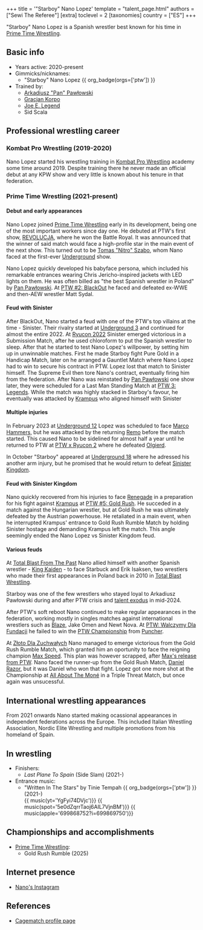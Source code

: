+++
title = '"Starboy" Nano Lopez'
template = "talent_page.html"
authors = ["Sewi The Referee"]
[extra]
toclevel = 2
[taxonomies]
country = ["ES"]
+++

"Starboy" Nano Lopez is a Spanish wrestler best known for his time in [Prime Time Wrestling](@/o/ptw.md).

## Basic info

* Years active: 2020-present
* Gimmicks/nicknames:
  - "Starboy" Nano Lopez {{ org_badge(orgs=['ptw']) }}
* Trained by:
  - [Arkadiusz "Pan" Pawłowski](@/w/pan-pawlowski.md)
  - [Gracjan Korpo](@/w/gracjan-korpo.md)
  - [Joe E. Legend](@/w/joe-legend.md)
  - Sid Scala

## Professional wrestling career

### Kombat Pro Wrestling (2019-2020)

Nano Lopez started his wrestling training in [Kombat Pro Wrestling](@/o/kpw.md) academy some time around 2019. Despite training there he never made an official debut at any KPW show and very little is known about his tenure in that federation.

### Prime Time Wrestling (2021-present)

#### Debut and early appearances

Nano Lopez joined [Prime Time Wrestling](@/o/ptw.md) early in its development, being one of the most important workers since day one. He debuted at PTW's first show, [REVOLUCJA](@/e/ptw/2021-10-09-ptw-1-revolucja.md), where he won the Battle Royal. It was announced that the winner of said match would face a high-profile star in the main event of the next show. This turned out to be [Tomas "Nitro" Szabo](@/w/nitro.md), whom Nano faced at the first-ever [Underground](@/e/ptw/2021-12-19-ptw-underground-1.md) show.

Nano Lopez quickly developed his babyface persona, which included his remarkable entrances wearing Chris Jericho-inspired jackets with LED lights on them. He was often billed as "the best Spanish wrestler in Poland" by [Pan Pawłowski](@/w/pan-pawlowski.md). At [PTW #2: BlackOut](@/e/ptw/2022-02-19-ptw-2-blackout.md) he faced and defeated ex-WWE and then-AEW wrestler Matt Sydal.

#### Feud with Sinister

After BlackOut, Nano started a feud with one of the PTW's top villains at the time - Sinister. Their rivalry started at [Underground 3](@/e/ptw/2022-03-27-ptw-underground-3.md) and continued for almost the entire 2022. At [Ryucon 2022](@/e/ptw/2022-07-31-ptw-x-ryucon.md) Sinister emerged victorious in a Submission Match, after he used chloroform to put the Spanish wrestler to sleep. After that he started to test Nano Lopez's willpower, by setting him up in unwinnable matches. First he made Starboy fight Pure Gold in a Handicap Match, later on he arranged a Gauntlet Match where Nano Lopez had to win to secure his contract in PTW. Lopez lost that match to Sinister himself. The Supreme Evil then tore Nano's contract, eventually firing him from the federation. After Nano was reinstated by [Pan Pawłowski](@/w/pan-pawlowski.md) one show later, they were scheduled for a Last Man Standing Match at [PTW 3: Legends](@/e/ptw/2022-11-26-ptw-3-legends.md). While the match was highly stacked in Starboy's favour, he eventually was attacked by [Krampus](@/w/krampus.md) who aligned himself with Sinister

#### Multiple injuries

In February 2023 at [Underground 12](@/e/ptw/2023-02-26-ptw-underground-12.md) Lopez was scheduled to face [Marco Hammers](@/w/marco-hammers.md), but he was attacked by the returning [Remo](@/w/remo.md) before the match started. This caused Nano to be sidelined for almost half a year until he returned to PTW at [PTW x Ryucon 2](@/e/ptw/2023-07-16-ptw-x-ryucon.md) where he defeated [Olgierd](@/w/olgierd.md).

In October "Starboy" appeared at [Underground 18](@/e/ptw/2023-10-01-ptw-underground-18.md) where he adressed his another arm injury, but he promised that he would return to defeat [Sinister Kingdom](@/tt/sinister-kingdom.md).

#### Feud with Sinister Kingdom

Nano quickly recovered from his injuries to face [Renegade](@/w/renegade.md) in a preparation for his fight against [Krampus](@/w/krampus.md) at [PTW #5: Gold Rush](@/e/ptw/2024-02-03-ptw-5-gold-rush.md). He succeded in a match against the Hungarian wrestler, but at Gold Rush he was ultimately defeated by the Austrian powerhouse. He retaliated in a main event, when he interrupted Krampus' entrance to Gold Rush Rumble Match by holding Sinister hostage and demanding Krampus left the match. This angle seemingly ended the Nano Lopez vs Sinister Kingdom feud.

#### Various feuds

At [Total Blast From The Past](@/e/ptw/2024-05-11-ptw-6.md) Nano allied himself with another Spanish wrestler - [King Kaiden](@/w/king-kaiden.md) - to face Starbuck and Erik Isaksen, two wrestlers who made their first appearances in Poland back in 2010 in [Total Blast Wrestling](@/o/tbw.md).

Starboy was one of the few wrestlers who stayed loyal to Arkadiusz Pawłowski during and after PTW crisis and [talent exodus](@/a/ptw-exits.md) in mid-2024.

After PTW's soft reboot Nano continued to make regular appearances in the federation, working mostly in singles matches against international wrestlers such as [Blaze](@/w/blaze.md), Jake Omen and Newt Nova. At [PTW: Walczymy Dla Fundacji](@/e/ptw/2024-09-29-ptw-walczymy-dla-fundacji.md) he failed to win the [PTW Championship](@/c/ptw-championship.md) from [Puncher](@/w/puncher.md).

At [Złoto Dla Zuchwałych](@/e/ptw/2025-06-28-ptw-zloto-dla-zuchwalych.md) Nano managed to emerge victorious from the Gold Rush Rumble Match, which granted him an oportunity to face the reigning champion [Max Speed](@/w/max-speed.md). This plan was however scrapped, after [Max's release from PTW][speed-zwolniony]. Nano faced the runner-up from the Gold Rush Match, [Daniel Razor](@/w/daniel-razor.md), but it was Daniel who won that fight. Lopez got one more shot at the Championship at [All About The Moné](@/e/ptw/2025-07-27-ptw-all-about-the-mone.md) in a Triple Threat Match, but once again was unsucessful.

## International wrestling appearances

From 2021 onwards Nano started making ocassional appearances in independent federations across the Europe. This included Italian Wrestling Association, Nordic Elite Wrestling and multiple promotions from his homeland of Spain.

## In wrestling

* Finishers:
  - _Last Plane To Spain_ (Side Slam) (2021-)
* Entrance music:
  - "Written In The Stars" by Tinie Tempah
    {{ org_badge(orgs=['ptw']) }} (2021-)  <br>
    {{ music(yt='YgFyi74DVjc')}}
    {{ music(spot='5e0dZqrrTaoj6AIL7VjnBM')}}
    {{ music(apple='699868752?i=699869750')}}

## Championships and accomplishments

* [Prime Time Wrestling](@/o/ptw.md):
  - Gold Rush Rumble (2025)

## Internet presence

* [Nano's Instagram](http://www.instagram.com/starboynanolopez)

## References

* [Cagematch profile page](https://www.cagematch.net/?id=2&nr=24543)

[speed-zwolniony]: https://www.facebook.com/PrimeTimeWrestlingPL/posts/pfbid0ZLcppBjAdv8A1TJoeVynfx22y2aAjqSqZpidtMbd63qsSTF2KLeQouGnano3nidpl

